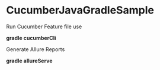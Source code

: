 # CucumberJavaGradleSample

Run Cucumber Feature file use

**gradle cucumberCli**

Generate Allure Reports

**gradle allureServe**

